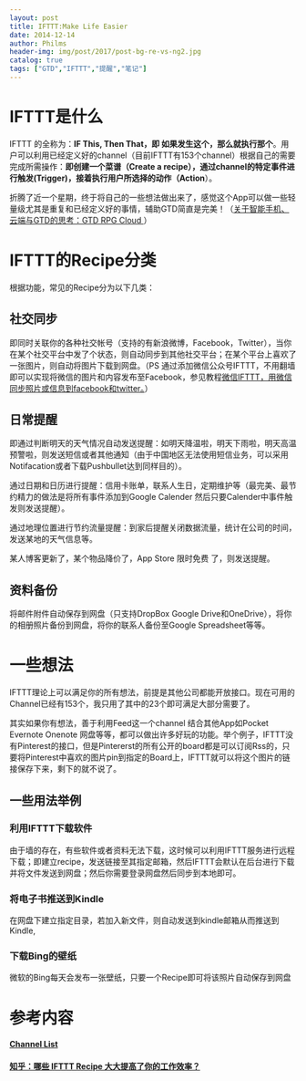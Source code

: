 ```yaml
---
layout: post
title: IFTTT:Make Life Easier
date: 2014-12-14
author: Philms
header-img: img/post/2017/post-bg-re-vs-ng2.jpg
catalog: true
tags: ["GTD","IFTTT","提醒","笔记"]
---
```


# IFTTT是什么

IFTTT 的全称为：**IF This, Then That，即 如果发生这个，那么就执行那个**。用户可以利用已经定义好的channel（目前IFTTT有153个channel）根据自己的需要完成所需操作：**即创建一个菜谱（Create a recipe），通过channel的特定事件进行触发(Trigger)，接着执行用户所选择的动作（Action**）。

折腾了近一个星期，终于将自己的一些想法做出来了，感觉这个App可以做一些轻量级尤其是重复和已经定义好的事情，辅助GTD简直是完美！（[关于智能手机、云端与GTD的思考：GTD RPG Cloud ](http://www.philms.info/2014-03/gtd-rpg-cloud/ "GTD RPG Cloud")）

# IFTTT的Recipe分类

根据功能，常见的Recipe分为以下几类：

## 社交同步

即同时关联你的各种社交帐号（支持的有新浪微博，Facebook，Twitter），当你在某个社交平台中发了个状态，则自动同步到其他社交平台；在某个平台上喜欢了一张图片，则自动将图片下载到网盘。（PS 通过添加微信公众号IFTTT，不用翻墙即可以实现将微信的图片和内容发布至Facebook，参见教程[微信IFTTT，用微信同步照片或信息到facebook和twitter。](http://www.zhaoyuhao.com/work/show/90)）

## 日常提醒

即通过判断明天的天气情况自动发送提醒：如明天降温啦，明天下雨啦，明天高温预警啦，则发送短信或者其他通知（由于中国地区无法使用短信业务，可以采用Notifacation或者下载Pushbullet达到同样目的）。

通过日期和日历进行提醒：信用卡账单，联系人生日，定期维护等（最完美、最节约精力的做法是将所有事件添加到Google Calender 然后只要Calender中事件触发则发送提醒）。

通过地理位置进行节约流量提醒：到家后提醒关闭数据流量，统计在公司的时间，发送某地的天气信息等。

某人博客更新了，某个物品降价了，App Store 限时免费 了，则发送提醒。

## 资料备份

将邮件附件自动保存到网盘（只支持DropBox Google Drive和OneDrive），将你的相册照片备份到网盘，将你的联系人备份至Google Spreadsheet等等。

# 一些想法

IFTTT理论上可以满足你的所有想法，前提是其他公司都能开放接口。现在可用的Channel已经有153个，我只用了其中的23个即可满足大部分需要了。

其实如果你有想法，善于利用Feed这一个channel 结合其他App如Pocket Evernote Onenote 网盘等等，都可以做出许多好玩的功能。举个例子，IFTTT没有Pinterest的接口，但是Pintererst的所有公开的board都是可以订阅Rss的，只要将Pinterest中喜欢的图片pin到指定的Board上，IFTTT就可以将这个图片的链接保存下来，剩下的就不说了。

## 一些用法举例

### 利用IFTTT下载软件

由于墙的存在，有些软件或者资料无法下载，这时候可以利用IFTTT服务进行远程下载；即建立recipe，发送链接至其指定邮箱，然后IFTTT会默认在后台进行下载并将文件发送到网盘；然后你需要登录网盘然后同步到本地即可。

### 将电子书推送到Kindle

在网盘下建立指定目录，若加入新文件，则自动发送到kindle邮箱从而推送到Kindle,

### 下载Bing的壁纸

微软的Bing每天会发布一张壁纸，只要一个Recipe即可将该照片自动保存到网盘

# 参考内容

#### [Channel List](https://ifttt.com/channels)

#### [知乎：哪些 IFTTT Recipe 大大提高了你的工作效率？](http://www.zhihu.com/question/20770508)
